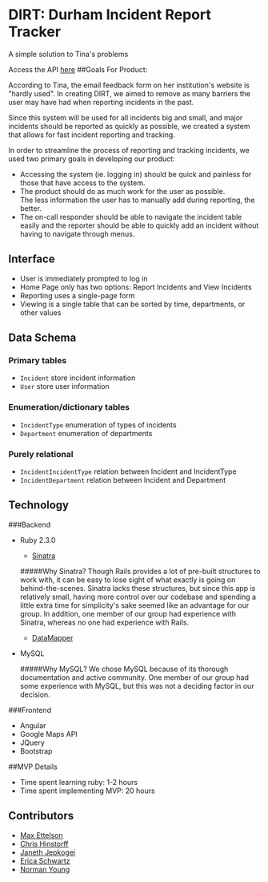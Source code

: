 # DIRT: Durham Incident Report Tracker
A simple solution to Tina's problems

Access the API [here](https://github.com/tuftsdev/comp120-spring2016-team2-api)
##Goals For Product:

According to Tina, the email feedback form on her institution's website 
is "hardly used".  In creating DIRT,  we aimed to remove as many barriers
the user may have had when reporting incidents in the past.

Since this system will be used for all incidents big and
small, and major incidents should be reported as quickly as possible, 
we created a system that allows for fast incident reporting
and tracking.

In order to streamline the process of reporting and tracking incidents, we used
two primary goals in developing our product:

 - Accessing the system (ie. logging in) should be quick and painless 
 for those that have access to the system.
 - The product should do as much work for the user as possible.  
 The less information the user has to manually add during reporting, the better.
 - The on-call responder should be able to navigate the incident table easily 
  and the reporter should be able to quickly add an incident without 
  having to navigate through menus.

## Interface
- User is immediately prompted to log in
- Home Page only has two options: Report Incidents and View Incidents
- Reporting uses a single-page form
- Viewing is a single table that can be sorted by time, departments, or other
  values


## Data Schema
### Primary tables
- `Incident` store incident information
- `User` store user information

### Enumeration/dictionary tables
- `IncidentType` enumeration of types of incidents
- `Department` enumeration of departments

### Purely relational
- `IncidentIncidentType` relation between Incident and IncidentType
- `IncidentDepartment` relation between Incident and Department

## Technology
###Backend
- Ruby 2.3.0
  - [Sinatra](http://www.sinatrarb.com/)
   
   #####Why Sinatra?
   Though Rails provides a lot of pre-built structures to work with,
   it can be easy to lose sight of what exactly is going on behind-the-scenes.
   Sinatra lacks these structures, but since this app is relatively small, having
   more control over our codebase and spending a little extra time for simplicity's sake
   seemed like an advantage for our group.  In addition, one member of our group had 
   experience with Sinatra, whereas no one had experience with Rails.
  - [DataMapper](http://datamapper.org/)
- MySQL
  
  #####Why MySQL?
   We chose MySQL because of its thorough documentation and active community.
   One member of our group had some experience with MySQL, but this was not a
   deciding factor in our decision.

###Frontend
- Angular
- Google Maps API
- JQuery
- Bootstrap

##MVP Details
- Time spent learning ruby: 1-2 hours
- Time spent implementing MVP: 20 hours

## Contributors
- [Max Ettelson](http://github.com/mdettelson)
- [Chris Hinstorff](http://github.com/chinstorff)
- [Janeth Jepkogei](http://github.com/janethjepkogei)
- [Erica Schwartz](http://github.com/ericaschwa)
- [Norman Young](http://github.com/nyoung01)
